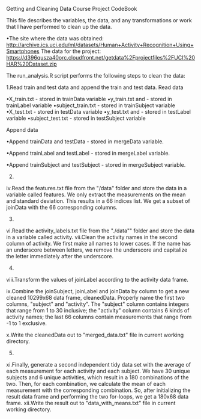 Getting and Cleaning Data Course Project CodeBook

This file describes the variables, the data, and any transformations or work that I have performed to clean up the data. 

•The site where the data was obtained:
http://archive.ics.uci.edu/ml/datasets/Human+Activity+Recognition+Using+Smartphones
 The data for the project:
https://d396qusza40orc.cloudfront.net/getdata%2Fprojectfiles%2FUCI%20HAR%20Dataset.zip

The run_analysis.R script performs the following steps to clean the data:

1.Read train and test data and append the train and test data.
Read data

  •X_train.txt - stored in trainData variable
  •y_train.txt and - stored in trainLabel variable
  •subject_train.txt - stored in trainSubject variable
  •X_test.txt - stored in testData variable
  •y_test.txt and - stored in testLabel variable
  •subject_test.txt - stored in testSubject variable

Append data

  •Append trainData and testData - stored in mergeData variable.

  •Append trainLabel and testLabel - stored in mergeLabel variable.

  •Append trainSubject and testSubject - stored in mergeSubject variable.

2. 
iv.Read the features.txt file from the "/data" folder and store the data in a variable called features. We only extract the measurements on the mean and standard deviation. This results in a 66 indices list. We get a subset of joinData with the 66 corresponding columns.

3.
vi.Read the activity_labels.txt file from the "./data"" folder and store the data in a variable called activity.
vii.Clean the activity names in the second column of activity. We first make all names to lower cases. If the name has an underscore between letters, we remove the underscore and capitalize the letter immediately after the underscore.

4.
viii.Transform the values of joinLabel according to the activity data frame.

ix.Combine the joinSubject, joinLabel and joinData by column to get a new cleaned 10299x68 data frame, cleanedData. Properly name the first two columns, "subject" and "activity". The "subject" column contains integers that range from 1 to 30 inclusive; the "activity" column contains 6 kinds of activity names; the last 66 columns contain measurements that range from -1 to 1 exclusive.

x.Write the cleanedData out to "merged_data.txt" file in current working directory.

5. 
xi.Finally, generate a second independent tidy data set with the average of each measurement for each activity and each subject. We have 30 unique subjects and 6 unique activities, which result in a 180 combinations of the two. Then, for each combination, we calculate the mean of each measurement with the corresponding combination. So, after initializing the result data frame and performing the two for-loops, we get a 180x68 data frame.
xii.Write the result out to "data_with_means.txt" file in current working directory. 

